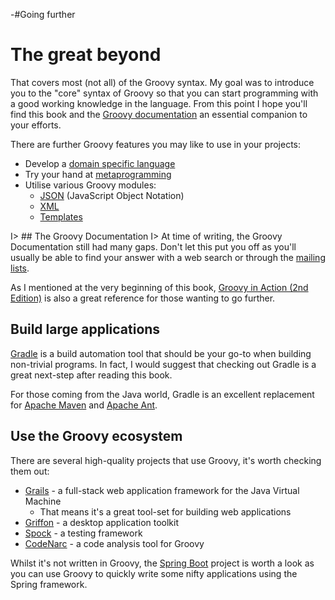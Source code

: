 -#Going further

# The great beyond

That covers most (not all) of the Groovy syntax. My goal was to introduce you to the "core" syntax of Groovy so that you can start programming with a good working knowledge in the language. From this point I hope you'll find this book and the [Groovy documentation](http://www.groovy-lang.org/documentation.html) an essential companion to your efforts. 

There are further Groovy features you may like to use in your projects:

- Develop a [domain specific language](http://www.groovy-lang.org/dsls.html)
- Try your hand at [metaprogramming](http://www.groovy-lang.org/metaprogramming.html)
- Utilise various Groovy modules:
    - [JSON](http://www.groovy-lang.org/json.html) (JavaScript Object Notation)
    - [XML](http://www.groovy-lang.org/processing-xml.html) 
    - [Templates](http://www.groovy-lang.org/processing-xml.html)

I> ## The Groovy Documentation
I> At time of writing, the Groovy Documentation still had many gaps. Don't let this put you off as you'll usually be able to find your answer with a web search or through the [mailing lists](http://www.groovy-lang.org/mailing-lists.html).

As I mentioned at the very beginning of this book, [Groovy in Action (2nd Edition)](http://www.manning.com/koenig2/) is also a great reference for those wanting to go further.

## Build large applications
[Gradle](https://www.gradle.org/) is a build automation tool that should be your go-to when building non-trivial programs. In fact, I would suggest that checking out Gradle is a great next-step after reading this book. 

For those coming from the Java world, Gradle is an excellent replacement for [Apache Maven](http://maven.apache.org/) and [Apache Ant](http://ant.apache.org/).

## Use the Groovy ecosystem
There are several high-quality projects that use Groovy, it's worth checking them out:

- [Grails](https://grails.org/) - a full-stack web application framework for the Java Virtual Machine
	- That means it's a great tool-set for building web applications
- [Griffon](http://new.griffon-framework.org/) - a desktop application toolkit
- [Spock](https://code.google.com/p/spock/) - a testing framework
- [CodeNarc](http://codenarc.sourceforge.net/) - a code analysis tool for Groovy

Whilst it's not written in Groovy, the [Spring Boot](http://projects.spring.io/spring-boot/) project is worth a look as you can use Groovy to quickly write some nifty applications using the Spring framework.
